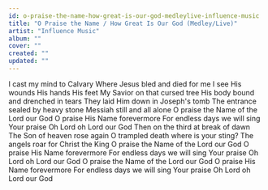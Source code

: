 ```yaml
---
id: o-praise-the-name-how-great-is-our-god-medleylive-influence-music
title: "O Praise the Name / How Great Is Our God (Medley/Live)"
artist: "Influence Music"
album: ""
cover: ""
created: ""
updated: ""
---
```


I cast my mind to Calvary
Where Jesus bled and died for me
I see His wounds His hands His feet
My Savior on that cursed tree
His body bound and drenched in tears
They laid Him down in Joseph's tomb
The entrance sealed by heavy stone
Messiah still and all alone
O praise the Name of the Lord our God
O praise His Name forevermore
For endless days we will sing Your praise
Oh Lord oh Lord our God
Then on the third at break of dawn
The Son of heaven rose again
O trampled death where is your sting?
The angels roar for Christ the King
O praise the Name of the Lord our God
O praise His Name forevermore
For endless days we will sing Your praise
Oh Lord oh Lord our God
O praise the Name of the Lord our God
O praise His Name forevermore
For endless days we will sing Your praise
Oh Lord oh Lord our God